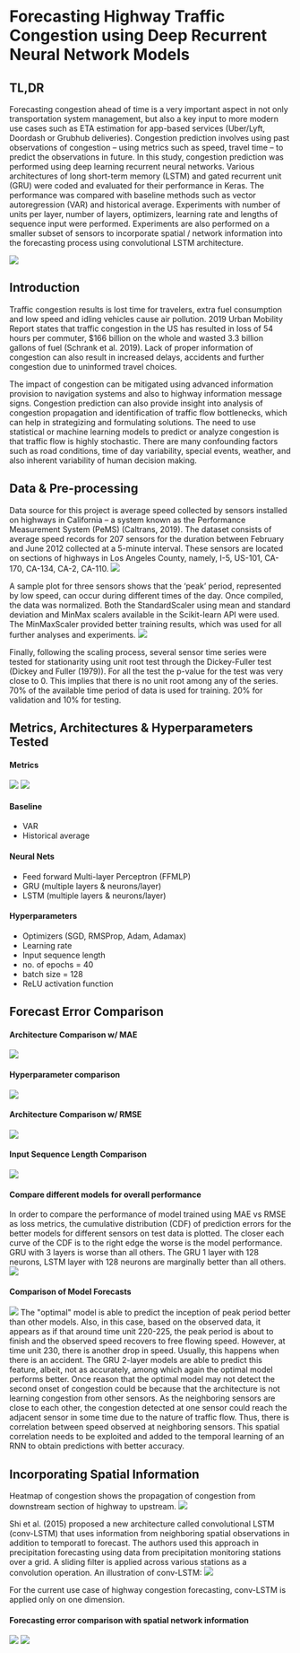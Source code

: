 # Forecasting Highway Traffic Congestion using Deep Recurrent Neural Network Models

## TL,DR
Forecasting congestion ahead of time is a very important aspect in not only transportation system management, but also a key input to more modern use cases such as ETA estimation for app-based services (Uber/Lyft, Doordash or Grubhub deliveries). Congestion prediction involves using past observations of congestion – using metrics such as speed, travel time – to predict the observations in future. In this study, congestion prediction was performed using deep learning recurrent neural networks. Various architectures of long short-term memory (LSTM) and gated recurrent unit (GRU) were coded and evaluated for their performance in Keras. The performance was compared with baseline methods such as vector autoregression (VAR) and historical average.  Experiments with number of units per layer, number of layers, optimizers, learning rate and lengths of sequence input were performed. Experiments are also performed on a smaller subset of sensors to incorporate spatial / network information into the forecasting process using convolutional LSTM architecture. 

![](/images/applications_congestion_prediction.png)

## Introduction
Traffic congestion results is lost time for travelers, extra fuel consumption and low speed and idling vehicles cause air pollution. 2019 Urban Mobility Report states that traffic congestion in the US has resulted in loss of 54 hours per commuter, $166 billion on the whole and wasted 3.3 billion gallons of fuel (Schrank et al. 2019). Lack of proper information of congestion can also result in increased delays, accidents and further congestion due to uninformed travel choices. 

The impact of congestion can be mitigated using advanced information provision to navigation systems and also to highway information message signs. Congestion prediction can also provide insight into analysis of congestion propagation and identification of traffic flow bottlenecks, which can help in strategizing and formulating solutions. The need to use statistical or machine learning models to predict or analyze congestion is that traffic flow is highly stochastic. There are many confounding factors such as road conditions, time of day variability, special events, weather, and also inherent variability of human decision making.

## Data & Pre-processing
Data source for this project is average speed collected by sensors installed on highways in California – a system known as the Performance Measurement System (PeMS) (Caltrans, 2019). The dataset consists of average speed records for 207 sensors for the duration between February and June 2012 collected at a 5-minute interval. These sensors are located on sections of highways in Los Angeles County, namely, I-5, US-101, CA-170, CA-134, CA-2, CA-110.
![](/images/Study_Area.png)

A sample plot for three sensors shows that the ‘peak’ period, represented by low speed, can occur during different times of the day. Once compiled, the data was normalized. Both the StandardScaler using mean and standard deviation and MinMax scalers available in the Scikit-learn API were used.  The MinMaxScaler provided better training results, which was used for all further analyses and experiments.
![](/images/time_series_plot_1.png)

Finally, following the scaling process, several sensor time series were tested for stationarity using unit root test through the Dickey-Fuller test (Dickey and Fuller (1979)). For all the test the p-value for the test was very close to 0. This implies that there is no unit root among any of the series. 
70% of the available time period of data is used for training. 20% for validation and 10% for testing.

## Metrics, Architectures & Hyperparameters Tested

#### Metrics
![](/images/mae.png)
![](/images/rmse.png)

#### Baseline
- VAR
- Historical average
#### Neural Nets
- Feed forward Multi-layer Perceptron (FFMLP)
- GRU (multiple layers & neurons/layer)
- LSTM (multiple layers & neurons/layer)

#### Hyperparameters
- Optimizers (SGD, RMSProp, Adam, Adamax)
- Learning rate
- Input sequence length
- no. of epochs = 40
- batch size = 128
- ReLU activation function

##  Forecast Error Comparison
#### Architecture Comparison w/ MAE
![](/images/rnn_arch_mae_comparison.png)
#### Hyperparameter comparison
![](/images/optim_lr_comparison.png)
#### Architecture Comparison w/ RMSE
![](/images/rnn_arch_rmse_comparison.png)
#### Input Sequence Length Comparison
![](/images/input_seq_length_illustration_mae.png)

#### Compare different models for overall performance
In order to compare the performance of model trained using MAE vs RMSE as loss metrics, the cumulative distribution (CDF) of prediction errors for the better models for different sensors on test data is plotted. The closer each curve of the CDF is to the right edge the worse is the model performance. GRU with 3 layers is worse than all others. The GRU 1 layer with 128 neurons, LSTM layer with 128 neurons are marginally better than all others.
![](/images/pred_error_cumu_dist.png)

#### Comparison of Model Forecasts
![](/images/rnn_pred_err_accident_comparison.png)
The "optimal" model is able to predict the inception of peak period better than other models. Also, in this case, based on the observed data, it appears as if that around time unit 220-225, the peak period is about to finish and the observed speed recovers to free flowing speed. However, at time unit 230, there is another drop in speed. Usually, this happens when there is an accident. The GRU 2-layer models are able to predict this feature, albeit, not as accurately, among which again the optimal model performs better.
Once reason that the optimal model may not detect the second onset of congestion could be because that the architecture is not learning congestion from other sensors. As the neighboring sensors are close to each other, the congestion detected at one sensor could reach the adjacent sensor in some time due to the nature of traffic flow. Thus, there is correlation between speed observed at neighboring sensors. This spatial correlation needs to be exploited and added to the temporal learning of an RNN to obtain predictions with better accuracy.

## Incorporating Spatial Information
Heatmap of congestion shows the propagation of congestion from downstream section of highway to upstream.
![](/images/need_for_spatial_info.png)

Shi et al. (2015) proposed a new architecture called convolutional LSTM (conv-LSTM) that uses information from neighboring spatial observations in addition to temporatl to forecast. The authors used this approach in precipitation forecasting using data from precipitation monitoring stations over a grid. A sliding filter is applied across various stations as a convolution operation. An illustration of conv-LSTM:
![](/images/lstm_convlstm.png)

For the current use case of highway congestion forecasting, conv-LSTM is applied only on one dimension.

#### Forecasting error comparison with spatial network information
![](/images/rnns_vs_convlstm_table.png)
![](/images/rnns_vs_convlstm.png)

